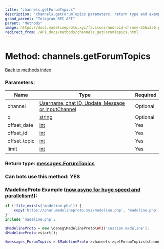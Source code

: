 ```yaml
---
title: "channels.getForumTopics"
description: "channels.getForumTopics parameters, return type and example"
grand_parent: "Telegram RPC API"
parent: "Methods"
image: https://docs.madelineproto.xyz/favicons/android-chrome-256x256.png
redirect_from: /API_docs/methods/channels_getForumTopics.html
---
```

# Method: channels.getForumTopics
[Back to methods index](index.html)



### Parameters:

| Name     |    Type       | Required |
|----------|---------------|----------|
|channel|[Username, chat ID, Update, Message or InputChannel](/API_docs/types/InputChannel.html) | Optional|
|q|[string](/API_docs/types/string.html) | Optional|
|offset\_date|[int](/API_docs/types/int.html) | Yes|
|offset\_id|[int](/API_docs/types/int.html) | Yes|
|offset\_topic|[int](/API_docs/types/int.html) | Yes|
|limit|[int](/API_docs/types/int.html) | Yes|


### Return type: [messages.ForumTopics](/API_docs/types/messages.ForumTopics.html)

### Can bots use this method: **YES**


### MadelineProto Example ([now async for huge speed and parallelism!](https://docs.madelineproto.xyz/docs/ASYNC.html)):


```php
if (!file_exists('madeline.php')) {
    copy('https://phar.madelineproto.xyz/madeline.php', 'madeline.php');
}
include 'madeline.php';

$MadelineProto = new \danog\MadelineProto\API('session.madeline');
$MadelineProto->start();

$messages_ForumTopics = $MadelineProto->channels->getForumTopics(channel: InputChannel, q: 'string', offset_date: int, offset_id: int, offset_topic: int, limit: int, );
```

